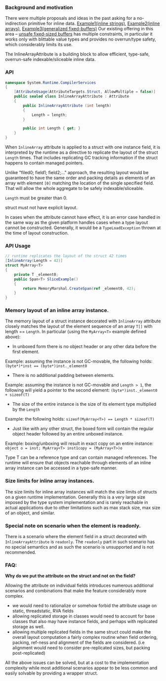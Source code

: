 ### Background and motivation

There were multiple proposals and ideas in the past asking for a no-indirection primitive for inline data. [Example1(inline strings)](https://github.com/dotnet/csharplang/issues/2099),  [Example2(inline arrays)](https://github.com/dotnet/runtime/issues/12320), [Example3(generalized fixed-buffers)](https://github.com/dotnet/csharplang/blob/main/proposals/low-level-struct-improvements.md#safe-fixed-size-buffers)
Our existing offering in this area – [unsafe fixed-sized buffers](https://docs.microsoft.com/en-us/dotnet/csharp/language-reference/unsafe-code#fixed-size-buffers) has multiple constraints, in particular it works only with blittable value types and provides no overrun/type safety, which considerably limits its use.

The InlineArrayAttribute is a building block to allow efficient, type-safe, overrun-safe indexable/sliceable inline data.

### API

```C#
namespace System.Runtime.CompilerServices
{
    [AttributeUsage(AttributeTargets.Struct, AllowMultiple = false)]
    public sealed class InlineArrayAttribute : Attribute
    {
        public InlineArrayAttribute (int length)
        {
            Length = length;
        }

        public int Length { get; }
    }
}
```

When `InlineArray` attribute is applied to a struct with one instance field, it is interpreted by the runtime as a directive to replicate the layout of the struct `Length` times. That includes replicating GC tracking information if the struct happens to contain managed pointers.

Unlike "filed0; field1; field2;..." approach, the resulting layout would be guaranteed to have the same order and packing details as elements of an array with element `[0]` matching the location of the single specified field. 
That will allow the whole aggregate to be safely indexable/sliceable.

`Length` must be greater than 0.

struct must not have explicit layout.

In cases when the attribute cannot have effect, it is an error case handled in the same way as the given platform handles cases when a type layout cannot be constructed.
Generally, it would be a `TypeLoadException` thrown at the time of layout construction.

### API Usage

```C#
// runtime replicates the layout of the struct 42 times 
[InlineArray(Length = 42)] 
struct MyArray<T> 
{ 
    private T _element0; 
    public Span<T> SliceExample() 
    { 
        return MemoryMarshal.CreateSpan(ref _element0, 42); 
    } 
} 
```
### Memory layout of an inline array instance.

The memory layout of a struct instance decorated with `InlineArray` attribute closely matches the layout of the element sequence of an array `T[]` with length == `Length`.
In particular (using the `MyArray<T>` example defined above):
* In unboxed form there is no object header or any other data before the first element.

Example: assuming the instance is not GC-movable, the following holds: `(byte*)*inst == (byte*)inst._element0`

* There is no additional padding between elements.
  
Example: assuming the instance is not GC-movable and `Length > 1`, the following will yield a pointer to the second element: `(byte*)inst._element0 + sizeof(T)`

* The size of the entire instance is the size of its element type multiplied by the `Length`

Example: the following holds: `sizeof(MyArray<T>) == Length * sizeof(T)`

* Just like with any other struct, the boxed form will contain the regular object header followed by an entire unboxed instance.
  
Example: boxing/unboxing will result in exact copy on an entire instance: `object o = inst; MyArray<T> inst1copy = (MyArray<T>)o`

Type T can be a reference type and can contain managed references. The runtime will ensure that objects reachable through elements of an inline array instance can be accessed in a type-safe manner.

### Size limits for inline array instances.
The size limits for inline array instances will match the size limits of structs on a given runtime implementation.
Generally this is a very large size imposed by the type system implementation and is rarely reachable in actual applications due to other limitations such as max stack size, max size of an object, and similar.
     
### Special note on scenario when the element is readonly.

There is a scenario where the element field in a struct decorated with `InlineArrayAttribute` is `readonly`. 
The `readonly` part in such scenario has no special semantics and as such the scenario is unsupported and is not recommended.

### FAQ: 

**Why do we put the attribute on the struct and not on the field?** 

Allowing the attribute on individual fields introduces numerous additional scenarios and combinations that make the feature considerably more complex.
- we would need to rationalize or somehow forbid the attribute usage on static, threadstatic, RVA fields
- allowing replicated storage in classes would need to account for base classes that also may have instance fields, and perhaps with replicated storage as well.
- allowing multiple replicated fields in the same struct could make the overall layout computation a fairly complex routine when field ordering, packing, ref-ness and alignment of the fields are considered. (i.e alignment would need to consider pre-replicated sizes, but packing post-replicated)

All the above issues can be solved, but at a cost to the implementation complexity while most additional scenarios appear to be less common and easily solvable by providing a wrapper struct.
